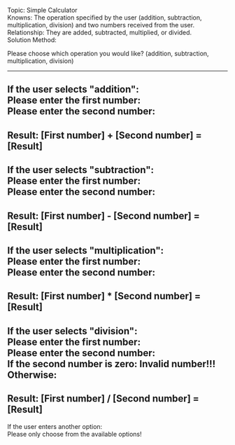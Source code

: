 Topic: Simple Calculator  
Knowns: The operation specified by the user (addition, subtraction, multiplication, division) and two numbers received from the user.  
Relationship: They are added, subtracted, multiplied, or divided.  
Solution Method:  

Please choose which operation you would like? (addition, subtraction, multiplication, division)  
****************************************************************************  
If the user selects "addition":  
Please enter the first number:  
Please enter the second number:  
-------------------------------------------------  
Result: [First number] + [Second number] = [Result]  
-------------------------------------------------  

If the user selects "subtraction":  
Please enter the first number:  
Please enter the second number:  
-------------------------------------------------  
Result: [First number] - [Second number] = [Result]  
-------------------------------------------------  

If the user selects "multiplication":  
Please enter the first number:  
Please enter the second number:  
-------------------------------------------------  
Result: [First number] * [Second number] = [Result]  
-------------------------------------------------  

If the user selects "division":  
Please enter the first number:  
Please enter the second number:  
If the second number is zero: Invalid number!!!  
Otherwise:  
-------------------------------------------------  
Result: [First number] / [Second number] = [Result]  
-------------------------------------------------  

If the user enters another option:  
Please only choose from the available options!
